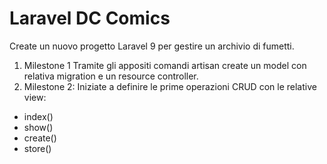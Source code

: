 # Laravel DC Comics
Create un nuovo progetto Laravel 9 per gestire un archivio di fumetti.
1. Milestone 1
Tramite gli appositi comandi artisan create un model con relativa migration e un resource controller.
2. Milestone 2: 
Iniziate a definire le prime operazioni CRUD con le relative view:
- index()
- show()
- create()
- store()